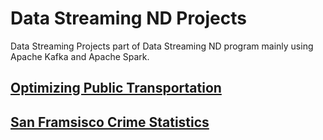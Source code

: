 # Data Streaming ND Projects
Data Streaming Projects part of Data Streaming ND program mainly using Apache Kafka and Apache Spark.
## [Optimizing Public Transportation](https://github.com/gmpatil/DataStreamingND/tree/master/Optimizing%20Public%20Transportation  "Optimizing Public Transportation")
## [San Framsisco Crime Statistics](https://github.com/gmpatil/DataStreamingND/tree/master/SF%20Crime%20Statistics "San Framsisco Crime Statistics")

